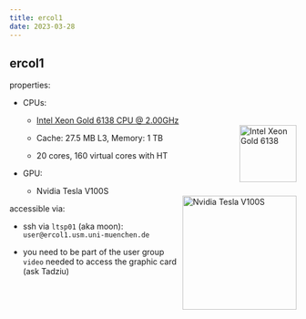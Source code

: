 ```yaml
---
title: ercol1
date: 2023-03-28
---
```


ercol1
---

properties:

- CPUs:

  - [Intel Xeon Gold 6138 CPU @ 2.00GHz](https://ark.intel.com/content/www/us/en/ark/products/120476/intel-xeon-gold-6138-processor-27-5m-cache-2-00-ghz.html)
  <img style="float: right;" alt="Intel Xeon Gold 6138" width="100" src="/github-page-test/docs/assets/images/intel-xeon-gold.jpg">

  - Cache: 27.5 MB L3, Memory: 1 TB

  - 20 cores, 160 virtual cores with HT

- GPU:

  - Nvidia Tesla V100S
  <img style="float: right;" alt="Nvidia Tesla V100S" width="200" src="/github-page-test/docs/assets/images/nvidia-tesla-v100s.jpg">

accessible via:

  - ssh via ```ltsp01``` (aka moon):
    ```user@ercol1.usm.uni-muenchen.de```

  - you need to be part of the user group ```video``` needed to access the graphic card (ask Tadziu)

